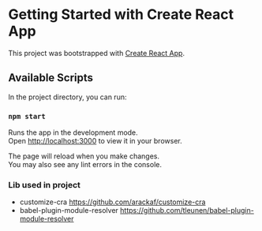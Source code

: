 # Getting Started with Create React App

This project was bootstrapped with [Create React App](https://github.com/facebook/create-react-app).

## Available Scripts

In the project directory, you can run:

### `npm start`

Runs the app in the development mode.\
Open [http://localhost:3000](http://localhost:3000) to view it in your browser.

The page will reload when you make changes.\
You may also see any lint errors in the console.

### Lib used in project

- customize-cra https://github.com/arackaf/customize-cra
- babel-plugin-module-resolver https://github.com/tleunen/babel-plugin-module-resolver

